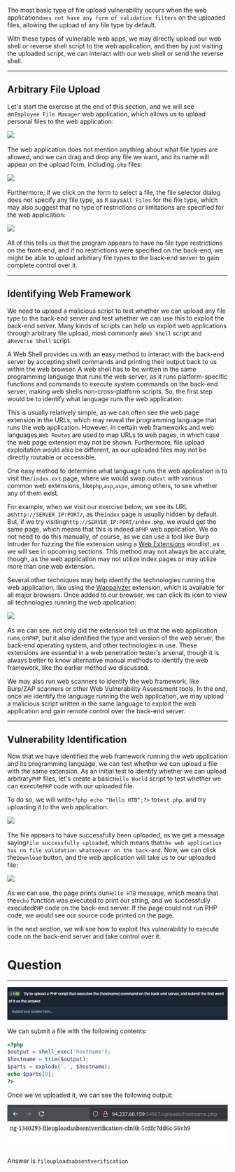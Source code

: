﻿The most basic type of file upload vulnerability occurs when the web application`does not have any form of validation filters` on the uploaded files, allowing the upload of any file type by default.

With these types of vulnerable web apps, we may directly upload our web shell or reverse shell script to the web application, and then by just visiting the uploaded script, we can interact with our web shell or send the reverse shell.

---

## Arbitrary File Upload

Let's start the exercise at the end of this section, and we will see an`Employee File Manager` web application, which allows us to upload personal files to the web application:

 ![](https://academy.hackthebox.com/storage/modules/136/file_uploads_file_manager.jpg)

The web application does not mention anything about what file types are allowed, and we can drag and drop any file we want, and its name will appear on the upload form, including`.php` files:

 ![](https://academy.hackthebox.com/storage/modules/136/file_uploads_file_selected_php_file.jpg)

Furthermore, if we click on the form to select a file, the file selector dialog does not specify any file type, as it says`All Files` for the file type, which may also suggest that no type of restrictions or limitations are specified for the web application:

 ![](https://academy.hackthebox.com/storage/modules/136/file_uploads_file_selection_dialog.jpg)

All of this tells us that the program appears to have no file type restrictions on the front-end, and if no restrictions were specified on the back-end, we might be able to upload arbitrary file types to the back-end server to gain complete control over it.

---

## Identifying Web Framework

We need to upload a malicious script to test whether we can upload any file type to the back-end server and test whether we can use this to exploit the back-end server. Many kinds of scripts can help us exploit web applications through arbitrary file upload, most commonly a`Web Shell` script and a`Reverse Shell` script.

A Web Shell provides us with an easy method to interact with the back-end server by accepting shell commands and printing their output back to us within the web browser. A web shell has to be written in the same programming language that runs the web server, as it runs platform-specific functions and commands to execute system commands on the back-end server, making web shells non-cross-platform scripts. So, the first step would be to identify what language runs the web application.

This is usually relatively simple, as we can often see the web page extension in the URLs, which may reveal the programming language that runs the web application. However, in certain web frameworks and web languages,`Web Routes` are used to map URLs to web pages, in which case the web page extension may not be shown. Furthermore, file upload exploitation would also be different, as our uploaded files may not be directly routable or accessible.

One easy method to determine what language runs the web application is to visit the`/index.ext` page, where we would swap out`ext` with various common web extensions, like`php`,`asp`,`aspx`, among others, to see whether any of them exist.

For example, when we visit our exercise below, we see its URL as`http://SERVER_IP:PORT/`, as the`index` page is usually hidden by default. But, if we try visiting`http://SERVER_IP:PORT/index.php`, we would get the same page, which means that this is indeed a`PHP` web application. We do not need to do this manually, of course, as we can use a tool like Burp Intruder for fuzzing the file extension using a [Web Extensions](https://github.com/danielmiessler/SecLists/blob/master/Discovery/Web-Content/web-extensions.txt) wordlist, as we will see in upcoming sections. This method may not always be accurate, though, as the web application may not utilize index pages or may utilize more than one web extension.

Several other techniques may help identify the technologies running the web application, like using the [Wappalyzer](https://www.wappalyzer.com/) extension, which is available for all major browsers. Once added to our browser, we can click its icon to view all technologies running the web application:

 ![](https://academy.hackthebox.com/storage/modules/136/file_uploads_wappalyzer.jpg)

As we can see, not only did the extension tell us that the web application runs on`PHP`, but it also identified the type and version of the web server, the back-end operating system, and other technologies in use. These extensions are essential in a web penetration tester's arsenal, though it is always better to know alternative manual methods to identify the web framework, like the earlier method we discussed.

We may also run web scanners to identify the web framework, like Burp/ZAP scanners or other Web Vulnerability Assessment tools. In the end, once we identify the language running the web application, we may upload a malicious script written in the same language to exploit the web application and gain remote control over the back-end server.

---

## Vulnerability Identification

Now that we have identified the web framework running the web application and its programming language, we can test whether we can upload a file with the same extension. As an initial test to identify whether we can upload arbitrary`PHP` files, let's create a basic`Hello World` script to test whether we can execute`PHP` code with our uploaded file.

To do so, we will write`<?php echo "Hello HTB";?>` to`test.php`, and try uploading it to the web application:

 ![](https://academy.hackthebox.com/storage/modules/136/file_uploads_upload_php.jpg)

The file appears to have successfully been uploaded, as we get a message saying`File successfully uploaded`, which means that`the web application has no file validation whatsoever on the back-end`. Now, we can click the`Download` button, and the web application will take us to our uploaded file:

 ![](https://academy.hackthebox.com/storage/modules/136/file_uploads_hello_htb.jpg)

As we can see, the page prints our`Hello HTB` message, which means that the`echo` function was executed to print our string, and we successfully executed`PHP` code on the back-end server. If the page could not run PHP code, we would see our source code printed on the page.

In the next section, we will see how to exploit this vulnerability to execute code on the back-end server and take control over it.

# Question
---

![Pasted image 20250206143732.png](../../../../IMAGES/Pasted%20image%2020250206143732.png)

We can submit a file with the following contents:

```php
<?php
$output = shell_exec('hostname');
$hostname = trim($output);
$parts = explode('.', $hostname);
echo $parts[0];
?>
```

Once we've uploaded it, we can see the following output:

![Pasted image 20250206143830.png](../../../../IMAGES/Pasted%20image%2020250206143830.png)

Answer is `fileuploadsabsentverification`


